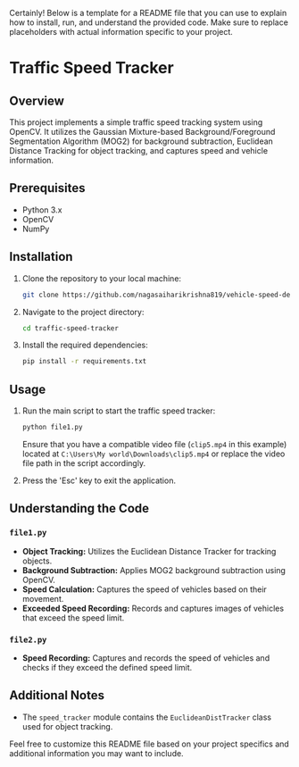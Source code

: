 Certainly! Below is a template for a README file that you can use to explain how to install, run, and understand the provided code. Make sure to replace placeholders with actual information specific to your project.

# Traffic Speed Tracker

## Overview

This project implements a simple traffic speed tracking system using OpenCV. It utilizes the Gaussian Mixture-based Background/Foreground Segmentation Algorithm (MOG2) for background subtraction, Euclidean Distance Tracking for object tracking, and captures speed and vehicle information.

## Prerequisites

- Python 3.x
- OpenCV
- NumPy

## Installation

1. Clone the repository to your local machine:

   ```bash
   git clone https://github.com/nagasaiharikrishna819/vehicle-speed-detection
   ```

2. Navigate to the project directory:

   ```bash
   cd traffic-speed-tracker
   ```

3. Install the required dependencies:

   ```bash
   pip install -r requirements.txt
   ```

## Usage

1. Run the main script to start the traffic speed tracker:

   ```bash
   python file1.py
   ```

   Ensure that you have a compatible video file (`clip5.mp4` in this example) located at `C:\Users\My world\Downloads\clip5.mp4` or replace the video file path in the script accordingly.

2. Press the 'Esc' key to exit the application.

## Understanding the Code

### `file1.py`

- **Object Tracking:** Utilizes the Euclidean Distance Tracker for tracking objects.
- **Background Subtraction:** Applies MOG2 background subtraction using OpenCV.
- **Speed Calculation:** Captures the speed of vehicles based on their movement.
- **Exceeded Speed Recording:** Records and captures images of vehicles that exceed the speed limit.

### `file2.py`

- **Speed Recording:** Captures and records the speed of vehicles and checks if they exceed the defined speed limit.

## Additional Notes

- The `speed_tracker` module contains the `EuclideanDistTracker` class used for object tracking.

Feel free to customize this README file based on your project specifics and additional information you may want to include.

